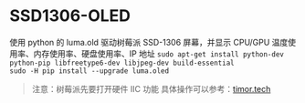 # SSD1306-OLED
使用 python 的 luma.old 驱动树莓派 SSD-1306 屏幕，并显示 CPU/GPU 温度使用率、内存使用率、硬盘使用率、IP 地址
```sudo apt-get install python-dev python-pip libfreetype6-dev libjpeg-dev build-essential```  
```sudo -H pip install --upgrade luma.oled```  
> 注意：树莓派先要打开硬件 IIC 功能 具体操作可以参考：[timor.tech](http://timor.tech/mcu/oled/rpi-ssd1306-python.html)
